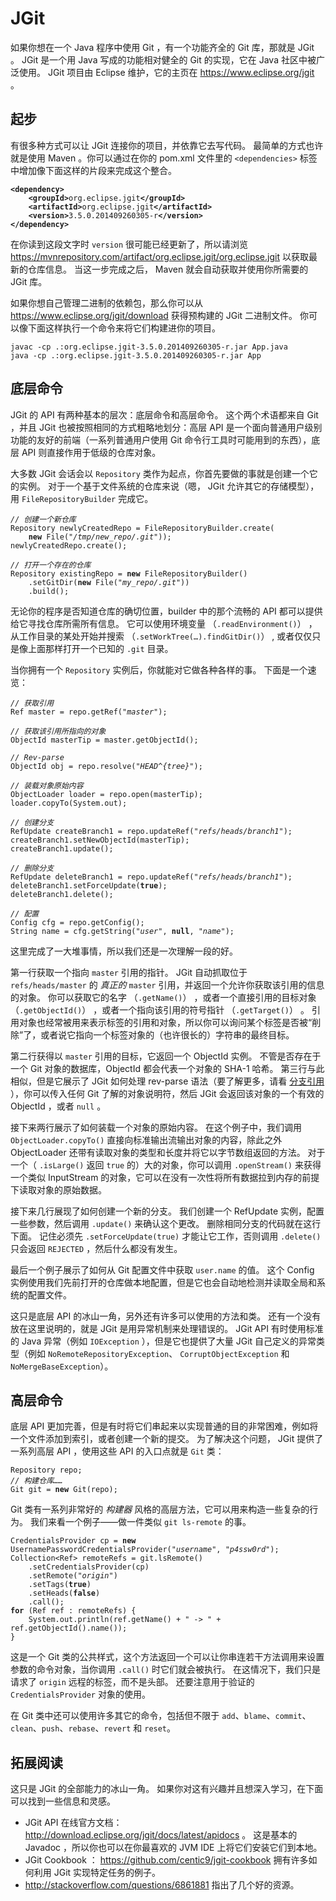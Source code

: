 

# JGit

<p>
如果你想在一个 Java 程序中使用 Git ，有一个功能齐全的 Git 库，那就是 JGit 。
JGit 是一个用 Java 写成的功能相对健全的 Git 的实现，它在 Java 社区中被广泛使用。
JGit 项目由 Eclipse 维护，它的主页在 <a href="https://www.eclipse.org/jgit" class="link">https://www.eclipse.org/jgit</a> 。</p>


## 起步

<p>有很多种方式可以让 JGit 连接你的项目，并依靠它去写代码。
最简单的方式也许就是使用 Maven 。你可以通过在你的 pom.xml 文件里的 <code class="literal">&lt;dependencies&gt;</code> 标签中增加像下面这样的片段来完成这个整合。</p>

<pre class="source language-xml"><code><span style="font-weight: bold">&lt;dependency&gt;</span>
    <span style="font-weight: bold">&lt;groupId&gt;</span>org.eclipse.jgit<span style="font-weight: bold">&lt;/groupId&gt;</span>
    <span style="font-weight: bold">&lt;artifactId&gt;</span>org.eclipse.jgit<span style="font-weight: bold">&lt;/artifactId&gt;</span>
    <span style="font-weight: bold">&lt;version&gt;</span>3.5.0.201409260305-r<span style="font-weight: bold">&lt;/version&gt;</span>
<span style="font-weight: bold">&lt;/dependency&gt;</span></code></pre>
<p>在你读到这段文字时 <code class="literal">version</code> 很可能已经更新了，所以请浏览 <a href="https://mvnrepository.com/artifact/org.eclipse.jgit/org.eclipse.jgit" class="link">https://mvnrepository.com/artifact/org.eclipse.jgit/org.eclipse.jgit</a> 以获取最新的仓库信息。
当这一步完成之后， Maven 就会自动获取并使用你所需要的 JGit 库。</p>
<p>如果你想自己管理二进制的依赖包，那么你可以从 <a href="https://www.eclipse.org/jgit/download" class="link">https://www.eclipse.org/jgit/download</a> 获得预构建的 JGit 二进制文件。
你可以像下面这样执行一个命令来将它们构建进你的项目。</p>

<pre class="language-bash"><code>javac -cp .:org.eclipse.jgit-3.5.0.201409260305-r.jar App.java
java -cp .:org.eclipse.jgit-3.5.0.201409260305-r.jar App</code></pre>



## 底层命令

<p>JGit 的 API 有两种基本的层次：底层命令和高层命令。
这个两个术语都来自 Git ，并且 JGit 也被按照相同的方式粗略地划分：高层 API 是一个面向普通用户级别功能的友好的前端（一系列普通用户使用 Git 命令行工具时可能用到的东西），底层 API 则直接作用于低级的仓库对象。</p>
<p>大多数 JGit 会话会以 <code class="literal">Repository</code> 类作为起点，你首先要做的事就是创建一个它的实例。
对于一个基于文件系统的仓库来说（嗯， JGit 允许其它的存储模型），用 <code class="literal">FileRepositoryBuilder</code> 完成它。</p>

<pre class="source language-java"><code><span style="font-style: italic">// 创建一个新仓库</span>
Repository newlyCreatedRepo = FileRepositoryBuilder.create(
    <span style="font-weight: bold">new</span> File(<span style="font-style: italic">&quot;/tmp/new_repo/.git&quot;</span>));
newlyCreatedRepo.create();

<span style="font-style: italic">// 打开一个存在的仓库</span>
Repository existingRepo = <span style="font-weight: bold">new</span> FileRepositoryBuilder()
    .setGitDir(<span style="font-weight: bold">new</span> File(<span style="font-style: italic">&quot;my_repo/.git&quot;</span>))
    .build();</code></pre>
<p>无论你的程序是否知道仓库的确切位置，builder 中的那个流畅的 API 都可以提供给它寻找仓库所需所有信息。
它可以使用环境变量 （<code class="literal">.readEnvironment()</code>） ，从工作目录的某处开始并搜索 （<code class="literal">.setWorkTree(…).findGitDir()</code>） , 或者仅仅只是像上面那样打开一个已知的 <code class="literal">.git</code> 目录。</p>
<p>当你拥有一个 <code class="literal">Repository</code> 实例后，你就能对它做各种各样的事。
下面是一个速览：</p>

<pre class="source language-java"><code><span style="font-style: italic">// 获取引用</span>
Ref master = repo.getRef(<span style="font-style: italic">&quot;master&quot;</span>);

<span style="font-style: italic">// 获取该引用所指向的对象</span>
ObjectId masterTip = master.getObjectId();

<span style="font-style: italic">// Rev-parse</span>
ObjectId obj = repo.resolve(<span style="font-style: italic">&quot;HEAD^{tree}&quot;</span>);

<span style="font-style: italic">// 装载对象原始内容</span>
ObjectLoader loader = repo.open(masterTip);
loader.copyTo(System.out);

<span style="font-style: italic">// 创建分支</span>
RefUpdate createBranch1 = repo.updateRef(<span style="font-style: italic">&quot;refs/heads/branch1&quot;</span>);
createBranch1.setNewObjectId(masterTip);
createBranch1.update();

<span style="font-style: italic">// 删除分支</span>
RefUpdate deleteBranch1 = repo.updateRef(<span style="font-style: italic">&quot;refs/heads/branch1&quot;</span>);
deleteBranch1.setForceUpdate(<span style="font-weight: bold">true</span>);
deleteBranch1.delete();

<span style="font-style: italic">// 配置</span>
Config cfg = repo.getConfig();
String name = cfg.getString(<span style="font-style: italic">&quot;user&quot;</span>, <span style="font-weight: bold">null</span>, <span style="font-style: italic">&quot;name&quot;</span>);</code></pre>
<p>这里完成了一大堆事情，所以我们还是一次理解一段的好。</p>
<p>第一行获取一个指向 <code class="literal">master</code> 引用的指针。
JGit 自动抓取位于 <code class="literal">refs/heads/master</code> 的 <em>真正的</em> <code class="literal">master</code> 引用，并返回一个允许你获取该引用的信息的对象。
你可以获取它的名字 （<code class="literal">.getName()</code>） ，或者一个直接引用的目标对象 （<code class="literal">.getObjectId()</code>） ，或者一个指向该引用的符号指针 （<code class="literal">.getTarget()</code>） 。
引用对象也经常被用来表示标签的引用和对象，所以你可以询问某个标签是否被“削除”了，或者说它指向一个标签对象的（也许很长的）字符串的最终目标。</p>
<p>第二行获得以 <code class="literal">master</code> 引用的目标，它返回一个 ObjectId 实例。
不管是否存在于一个 Git 对象的数据库，ObjectId 都会代表一个对象的 SHA-1 哈希。
第三行与此相似，但是它展示了 JGit 如何处理 rev-parse 语法（要了解更多，请看 <a href="/chapter-7/1.html#分支引用" class="xref">分支引用</a> ），你可以传入任何 Git 了解的对象说明符，然后 JGit 会返回该对象的一个有效的 ObjectId ，或者 <code class="literal">null</code> 。</p>
<p>接下来两行展示了如何装载一个对象的原始内容。
在这个例子中，我们调用 <code class="literal">ObjectLoader.copyTo()</code> 直接向标准输出流输出对象的内容，除此之外 ObjectLoader 还带有读取对象的类型和长度并将它以字节数组返回的方法。
对于一个（ <code class="literal">.isLarge()</code> 返回 <code class="literal">true</code> 的）大的对象，你可以调用 <code class="literal">.openStream()</code> 来获得一个类似 InputStream 的对象，它可以在没有一次性将所有数据拉到内存的前提下读取对象的原始数据。</p>
<p>接下来几行展现了如何创建一个新的分支。
我们创建一个 RefUpdate 实例，配置一些参数，然后调用 <code class="literal">.update()</code> 来确认这个更改。
删除相同分支的代码就在这行下面。
记住必须先 <code class="literal">.setForceUpdate(true)</code> 才能让它工作，否则调用 <code class="literal">.delete()</code> 只会返回 <code class="literal">REJECTED</code> ，然后什么都没有发生。</p>
<p>最后一个例子展示了如何从 Git 配置文件中获取 <code class="literal">user.name</code> 的值。
这个 Config 实例使用我们先前打开的仓库做本地配置，但是它也会自动地检测并读取全局和系统的配置文件。</p>
<p>这只是底层 API 的冰山一角，另外还有许多可以使用的方法和类。
还有一个没有放在这里说明的，就是 JGit 是用异常机制来处理错误的。
JGit API 有时使用标准的 Java 异常（例如 <code class="literal">IOException</code> ），但是它也提供了大量 JGit 自己定义的异常类型（例如 <code class="literal">NoRemoteRepositoryException</code>、 <code class="literal">CorruptObjectException</code> 和 <code class="literal">NoMergeBaseException</code>）。</p>



## 高层命令

<p>底层 API 更加完善，但是有时将它们串起来以实现普通的目的非常困难，例如将一个文件添加到索引，或者创建一个新的提交。
为了解决这个问题， JGit 提供了一系列高层 API ，使用这些 API 的入口点就是 <code class="literal">Git</code> 类：</p>

<pre class="source language-java"><code>Repository repo;
<span style="font-style: italic">// 构建仓库……</span>
Git git = <span style="font-weight: bold">new</span> Git(repo);</code></pre>
<p>Git 类有一系列非常好的 <em>构建器</em> 风格的高层方法，它可以用来构造一些复杂的行为。
我们来看一个例子——做一件类似 <code class="literal">git ls-remote</code> 的事。</p>

<pre class="source language-java"><code>CredentialsProvider cp = <span style="font-weight: bold">new</span> UsernamePasswordCredentialsProvider(<span style="font-style: italic">&quot;username&quot;</span>, <span style="font-style: italic">&quot;p4ssw0rd&quot;</span>);
Collection&lt;Ref&gt; remoteRefs = git.lsRemote()
    .setCredentialsProvider(cp)
    .setRemote(<span style="font-style: italic">&quot;origin&quot;</span>)
    .setTags(<span style="font-weight: bold">true</span>)
    .setHeads(<span style="font-weight: bold">false</span>)
    .call();
<span style="font-weight: bold">for</span> (Ref ref : remoteRefs) {
    System.out.println(ref.getName() + <span style="font-style: italic">&quot; -&gt; &quot;</span> + ref.getObjectId().name());
}</code></pre>
<p>这是一个 Git 类的公共样式，这个方法返回一个可以让你串连若干方法调用来设置参数的命令对象，当你调用 <code class="literal">.call()</code> 时它们就会被执行。
在这情况下，我们只是请求了 <code class="literal">origin</code> 远程的标签，而不是头部。
还要注意用于验证的 <code class="literal">CredentialsProvider</code> 对象的使用。</p>
<p>在 Git 类中还可以使用许多其它的命令，包括但不限于 <code class="literal">add</code>、<code class="literal">blame</code>、<code class="literal">commit</code>、<code class="literal">clean</code>、<code class="literal">push</code>、<code class="literal">rebase</code>、<code class="literal">revert</code> 和 <code class="literal">reset</code>。</p>



## 拓展阅读

<p>这只是 JGit 的全部能力的冰山一角。
如果你对这有兴趣并且想深入学习，在下面可以找到一些信息和灵感。</p>
<div class="itemized-list">
<ul>
<li>
<span class="principal">JGit API 在线官方文档： <a href="http://download.eclipse.org/jgit/docs/latest/apidocs" class="link">http://download.eclipse.org/jgit/docs/latest/apidocs</a> 。
这是基本的 Javadoc ，所以你也可以在你最喜欢的 JVM IDE 上将它们安装它们到本地。</span>
</li>
<li>
<span class="principal">JGit Cookbook ： <a href="https://github.com/centic9/jgit-cookbook" class="link">https://github.com/centic9/jgit-cookbook</a> 拥有许多如何利用 JGit 实现特定任务的例子。</span>
</li>
<li>
<span class="principal"><a href="http://stackoverflow.com/questions/6861881" class="link">http://stackoverflow.com/questions/6861881</a> 指出了几个好的资源。</span>
</li>
</ul>
</div>

